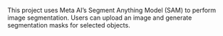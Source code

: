 This project uses Meta AI’s Segment Anything Model (SAM) to perform image segmentation. Users can upload an image and generate segmentation masks for selected objects.

